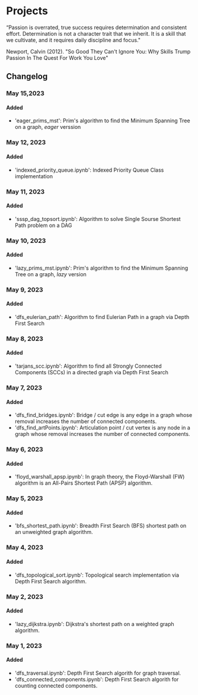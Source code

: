 # Projects
“Passion is overrated, true success requires  determination and consistent effort.  Determination is not a character trait that we  inherit. It is a skill that we cultivate, and it  requires daily discipline and focus."

Newport, Calvin (2012). "So Good They Can't Ignore You: Why Skills Trump Passion In The Quest For Work You Love"


## Changelog

### May 15,2023

#### Added
- 'eager_prims_mst': Prim's algorithm to find the Minimum Spanning Tree on a graph, *eager* verssion

### May 12, 2023

#### Added

- 'indexed_priority_queue.ipynb': Indexed Priority Queue Class implementation

### May 11, 2023

#### Added

- 'sssp_dag_topsort.ipynb': Algorithm to solve Single Sourse Shortest Path problem on a DAG

### May 10, 2023

#### Added

- 'lazy_prims_mst.ipynb': Prim's algorithm to find the Minimum Spanning Tree on a graph, *lazy* version

### May 9, 2023

#### Added

- 'dfs_eulerian_path': Algorithm to find Eulerian Path in a graph via Depth First Search

### May 8, 2023

#### Added

- 'tarjans_scc.ipynb': Algorithm to find all Strongly Connected Components (SCCs) in a directed graph via Depth First Search

### May 7, 2023

#### Added
- 'dfs_find_bridges.ipynb': Bridge / cut edge is any edge in a graph whose removal increases the number of connected components.
- 'dfs_find_artPoints.ipynb': Articulation point / cut vertex is any node in a graph whose removal increases the number of connected components.

### May 6, 2023

#### Added
- 'floyd_warshall_apsp.ipynb': In graph theory, the Floyd-Warshall (FW) algorithm is an All-Pairs Shortest Path (APSP) algorithm.

### May 5, 2023

#### Added
- 'bfs_shortest_path.ipynb': Breadth First Search (BFS) shortest path on an unweighted graph algorithm.

### May 4, 2023

#### Added
- 'dfs_topological_sort.ipynb': Topological search implementation via Depth First Search algorithm.

### May 2, 2023

#### Added
- 'lazy_dijkstra.ipynb': Dijkstra's shortest path on a weighted graph algorithm.

### May 1, 2023

#### Added
- 'dfs_traversal.ipynb': Depth First Search algorith for graph traversal.
- 'dfs_connected_components.ipynb': Depth First Search algorith for counting connected components.
